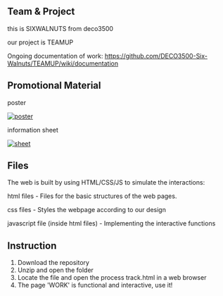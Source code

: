 ## Team & Project

this is SIXWALNUTS from deco3500

our project is TEAMUP

Ongoing documentation of work: https://github.com/DECO3500-Six-Walnuts/TEAMUP/wiki/documentation

## Promotional Material

poster 

<a href="https://ibb.co/bdH6Yhn"><img src="https://i.ibb.co/LpQ0Bwf/poster.jpg" alt="poster" border="0" /></a>

information sheet 

<a href="https://ibb.co/qBPZzXm"><img src="https://i.ibb.co/R2V51ZQ/sheet.jpg" alt="sheet" border="0" /></a>

## Files

The web is built by using HTML/CSS/JS to simulate the interactions:

html files - Files for the basic structures of the web pages.

css files - Styles the webpage according to our design

javascript file (inside html files) - Implementing the interactive functions

## Instruction
1. Download the repository
2. Unzip and open the folder
3. Locate the file and open the process track.html in a web browser
4. The page 'WORK' is functional and interactive, use it! 
